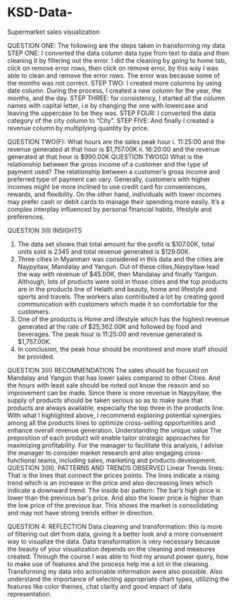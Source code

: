 # KSD-Data-
Supermarket sales visualization 

QUESTION ONE: The following are the steps taken in transforming my 
data
STEP ONE: I converted the data column data type from text to data and then cleaning it by filtering out the 
error. I did the cleaning by going to home tab, click on remove error rows, then click on remove error, by this 
way I was able to clean and remove the error rows. The error was because some of the months was not correct.
STEP TWO: I created more columns by using date column. During the process, I created a new column for the 
year, the months, and the day.
STEP THREE: for consistency, I started all the column names with capital letter, i.e by changing the one with 
lowercase and leaving the uppercase to be they was.
STEP FOUR: I converted the data category of the city column to “City”.
STEP FIVE: And finally I created a revenue column by multiplying quantity by price.


QUESTION TWO(F): What hours are the sales peak hour
i.
11:25:00 and the revenue generated at that hour is $1,757.00K
ii.
16:20:00 and the revenue generated at that hour is $990.00K
QUESTION TWO(G) What is the relationship between the gross income of a customer and the type of 
payment used?
The relationship between a customer’s gross income and preferred type of payment can vary. Generally, 
customers with higher incomes might be more inclined to use credit card for conveniences, rewards, and 
flexibility. On the other hand, individuals with lower incomes may prefer cash or debit cards to manage their 
spending more easily. It’s a complex interplay influenced by personal financial habits, lifestyle and preferences.


QUESTION 3(I) INSIGHTS
1. The data set shows that total amount for the profit is $107.00K, total units sold is 2345 and total revenue 
generated is $129.00K.
2. Three cities in Myanmarr was considered in this data and the cities are Naypyitaw, Mandalay and 
Yangun. Out of these cities,Naypyitaw lead the way with revenue of $45.00K, then Mandalay and 
finally Yangun. Although, lots of products were sold in those cities and the top products are in the 
products line of Helath and beauty, home and lifestyle and sports and travels. The workers also 
contributed a lot by creating good communication with customers which made it so comfortable for the 
customers.
3. One of the products is Home and lifestyle which has the highest revenue generated at the rate of 
$25,362.00K and followed by food and beverages. The peak hour is 11:25:00 and revenue generated is
$1,757.00K.
4. In conclusion, the peak hour should be monitored and more staff should be provided. 

QUESTION 3(II) RECOMMENDATION
The sales should be focused on Mandalay and Yangun that has lower sales compared to other Cities. And the 
hours with least sale should be noted out know the reason and so improvement can be made.
Since there is more revenue in Naypyitaw, the supply of products should be taken serious so as to make sure 
that products are always available, especially the top three in the products line.
With what I highlighted above, I recommend exploring potential synergies among all the products lines to 
optimize cross-selling opportunities and enhance overall revenue generation. Understanding the unique value 
The preposition of each product will enable tailor strategic approaches for maximizing profitability.
For the manager to facilitate this analysis, I advise the manager to consider market research and also engaging 
cross-functional teams, including sales, marketing and products development.
QUESTION 3(III). PATTERNS AND TRENDS OBSERVED
Linear Trends lines: That is the lines that connect the prices points. The lines indicate a rising trend which is an 
increase in the price and also decreasing lines which indicate a downward trend.
The inside bar pattern: The bar’s high price is lower than the previous bar’s price. And also the lower price is 
higher than the low price of the previous bar. This shows the market is consolidating and may not have strong 
trends either in direction.


QUESTION 4: REFLECTION
Data cleaning and transformation: this is more of filtering out dirt from data, giving it a better look and a more 
convenient way to visualize the data. Data transformation is very necessary because the beauty of your 
visualization depends on the cleaning and measures created. Through the course I was able to find my around 
power query, how to make use of features and the process help me a lot in the cleaning. Transforming my data 
into actionable information were also possible.
Also understand the importance of selecting appropriate chart types, utilizing the features like color themes, chat clarity and good impact of data representation. 
